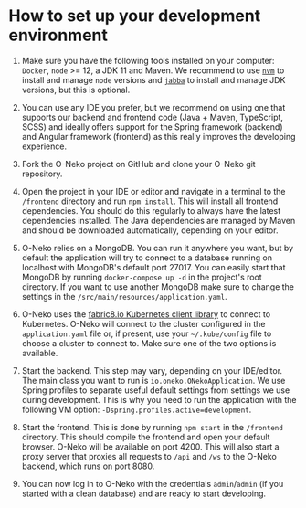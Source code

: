 # How to set up your development environment

1. Make sure you have the following tools installed on your computer: `Docker`, `node` >= 12, a JDK 11 and Maven. 
We recommend to use [`nvm`](https://github.com/nvm-sh/nvm) to install and manage `node` versions and 
[`jabba`](https://github.com/shyiko/jabba) to install and manage JDK versions, but this is optional.

2. You can use any IDE you prefer, but we recommend on using one that supports our backend and frontend code (Java + Maven, TypeScript, SCSS)
and ideally offers support for the Spring framework (backend) and Angular framework (frontend) as this really improves
the developing experience.

3. Fork the O-Neko project on GitHub and clone your O-Neko git repository.

4. Open the project in your IDE or editor and navigate in a terminal to the `/frontend` directory and run `npm install`.
This will install all frontend dependencies. You should do this regularly to always have the latest dependencies installed.
The Java dependencies are managed by Maven and should be downloaded automatically, depending on your editor.

5. O-Neko relies on a MongoDB. You can run it anywhere you want, but by default the application will try to connect to a database
running on localhost with MongoDB's default port 27017. You can easily start that MongoDB by running `docker-compose up -d` in the
project's root directory. If you want to use another MongoDB make sure to change the settings in the `/src/main/resources/application.yaml`.

6. O-Neko uses the [fabric8.io Kubernetes client library](https://github.com/fabric8io/kubernetes-client) to connect to Kubernetes. 
O-Neko will connect to the cluster configured in the `application.yaml` file or, if present, use your `~/.kube/config` file to
choose a cluster to connect to. Make sure one of the two options is available.

7. Start the backend. This step may vary, depending on your IDE/editor. The main class you want to run is `io.oneko.ONekoApplication`.
We use Spring profiles to separate useful default settings from settings we use during development. This is why you need to
run the application with the following VM option: `-Dspring.profiles.active=development`.

8. Start the frontend. This is done by running `npm start` in the `/frontend` directory. This should compile the frontend
and open your default browser. O-Neko will be available on port 4200. This will also start a proxy server that proxies
all requests to `/api` and `/ws` to the O-Neko backend, which runs on port 8080.

9. You can now log in to O-Neko with the credentials `admin`/`admin` (if you started with a clean database) and are 
ready to start developing.